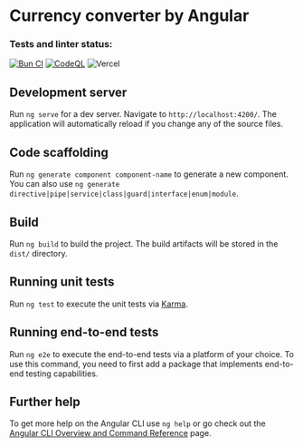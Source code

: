 # Currency converter by Angular

### Tests and linter status:
[![Bun CI](https://github.com/dimidroll450/currency_converter/actions/workflows/bunjs.yml/badge.svg)](https://github.com/dimidroll450/currency_converter/actions/workflows/bunjs.yml)
[![CodeQL](https://github.com/dimidroll450/currency_converter/workflows/CodeQL/badge.svg)](https://github.com/dimidroll450/currency_converter/actions?query=workflow%3ACodeQL)
![Vercel](https://vercelbadge.vercel.app/api/dimidroll450/currency_converter)


## Development server

Run `ng serve` for a dev server. Navigate to `http://localhost:4200/`. The application will automatically reload if you change any of the source files.

## Code scaffolding

Run `ng generate component component-name` to generate a new component. You can also use `ng generate directive|pipe|service|class|guard|interface|enum|module`.

## Build

Run `ng build` to build the project. The build artifacts will be stored in the `dist/` directory.

## Running unit tests

Run `ng test` to execute the unit tests via [Karma](https://karma-runner.github.io).

## Running end-to-end tests

Run `ng e2e` to execute the end-to-end tests via a platform of your choice. To use this command, you need to first add a package that implements end-to-end testing capabilities.

## Further help

To get more help on the Angular CLI use `ng help` or go check out the [Angular CLI Overview and Command Reference](https://angular.io/cli) page.
